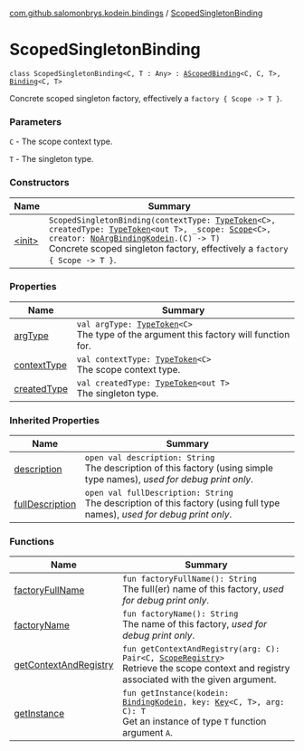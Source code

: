 [com.github.salomonbrys.kodein.bindings](../index.md) / [ScopedSingletonBinding](.)

# ScopedSingletonBinding

`class ScopedSingletonBinding<C, T : Any> : `[`AScopedBinding`](../-a-scoped-binding/index.md)`<C, C, T>, `[`Binding`](../-binding/index.md)`<C, T>`

Concrete scoped singleton factory, effectively a `factory { Scope -> T }`.

### Parameters

`C` - The scope context type.

`T` - The singleton type.

### Constructors

| Name | Summary |
|---|---|
| [&lt;init&gt;](-init-.md) | `ScopedSingletonBinding(contextType: `[`TypeToken`](../../com.github.salomonbrys.kodein/-type-token/index.md)`<C>, createdType: `[`TypeToken`](../../com.github.salomonbrys.kodein/-type-token/index.md)`<out T>, _scope: `[`Scope`](../-scope/index.md)`<C>, creator: `[`NoArgBindingKodein`](../-no-arg-binding-kodein/index.md)`.(C) -> T)`<br>Concrete scoped singleton factory, effectively a `factory { Scope -> T }`. |

### Properties

| Name | Summary |
|---|---|
| [argType](arg-type.md) | `val argType: `[`TypeToken`](../../com.github.salomonbrys.kodein/-type-token/index.md)`<C>`<br>The type of the argument this factory will function for. |
| [contextType](context-type.md) | `val contextType: `[`TypeToken`](../../com.github.salomonbrys.kodein/-type-token/index.md)`<C>`<br>The scope context type. |
| [createdType](created-type.md) | `val createdType: `[`TypeToken`](../../com.github.salomonbrys.kodein/-type-token/index.md)`<out T>`<br>The singleton type. |

### Inherited Properties

| Name | Summary |
|---|---|
| [description](../-binding/description.md) | `open val description: String`<br>The description of this factory (using simple type names), *used for debug print only*. |
| [fullDescription](../-binding/full-description.md) | `open val fullDescription: String`<br>The description of this factory (using full type names), *used for debug print only*. |

### Functions

| Name | Summary |
|---|---|
| [factoryFullName](factory-full-name.md) | `fun factoryFullName(): String`<br>The full(er) name of this factory, *used for debug print only*. |
| [factoryName](factory-name.md) | `fun factoryName(): String`<br>The name of this factory, *used for debug print only*. |
| [getContextAndRegistry](get-context-and-registry.md) | `fun getContextAndRegistry(arg: C): Pair<C, `[`ScopeRegistry`](../-scope-registry/index.md)`>`<br>Retrieve the scope context and registry associated with the given argument. |
| [getInstance](get-instance.md) | `fun getInstance(kodein: `[`BindingKodein`](../-binding-kodein/index.md)`, key: `[`Key`](../../com.github.salomonbrys.kodein/-kodein/-key/index.md)`<C, T>, arg: C): T`<br>Get an instance of type `T` function argument `A`. |
